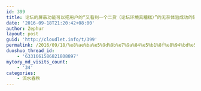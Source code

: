 ```yaml
---
id: 399
title: 论坛的屏蔽功能可以把用户的“又看到一个二货（论坛环境真糟糕）”的无奈体验成功的转变为“又屏蔽一个（论坛环境要好点了）”…
date: '2016-09-18T21:20:42+08:00'
author: Zephur
layout: post
guid: 'http://cloudlet.info/t/399'
permalink: /2016/09/18/%e8%ae%ba%e5%9d%9b%e7%9a%84%e5%b1%8f%e8%94%bd%e5%8a%9f%e8%83%bd%e5%8f%af%e4%bb%a5%e6%8a%8a%e7%94%a8%e6%88%b7%e7%9a%84%e5%8f%88%e7%9c%8b%e5%88%b0%e4%b8%80%e4%b8%aa%e4%ba%8c%e8%b4%a7%ef%bc%88/
duoshuo_thread_id:
    - '6331661586821808897'
mytory_md_visits_count:
    - '34'
categories:
    - 流水春秋
---
```


